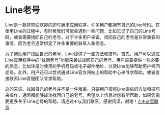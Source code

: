 # Line老号

Line是一款非常受欢迎的即时通讯应用程序，许多用户都拥有自己的Line号码。在使用Line的过程中，有时候我们可能会遇到一些问题，比如忘记了自己的Line号码，或者需要找回自己的老号。对于许多用户来说，找回自己的老号是非常重要的事情，因为老号通常绑定了许多重要的联系人和信息。

为了帮助用户找回自己的老号，Line提供了一些方法和技巧。首先，用户可以通过Line应用程序中的“找回老号”功能来尝试找回自己的老号。用户需要提供一些必要的信息，比如注册时使用的手机号码或电子邮件地址，以便Line能够帮助用户找回老号。此外，用户还可以尝试通过Line官方网站上的帮助中心来寻求帮助，或者直接联系Line客服团队寻求帮助。

总的来说，找回自己的老号并不是一件难事，只要用户按照Line提供的方法和技巧来操作，通常都能够成功找回自己的老号。希望以上信息对您有所帮助，如果您需要更多关于Line老号的帮助，请通过✈与我们联系，感谢阅读，谢谢！[点✈这里联系](https://ss.k02.cc)